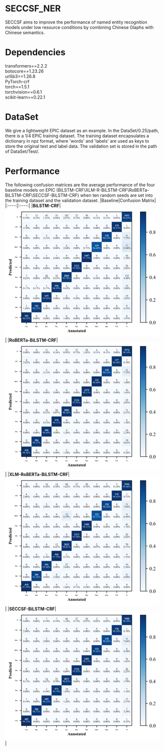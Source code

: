 # SECCSF_NER
SECCSF aims to improve the performance of named entity recognition models under low resource conditions by combining Chinese Glaphs with Chinese semantics.
# Dependencies
transformers==2.2.2  
botocore==1.23.26  
urllib3==1.26.8  
PyTorch-crf  
torch==1.5.1  
torchvision==0.6.1  
scikit-learn==0.22.1  
# DataSet
We give a lightweight EPIC dataset as an example. In the DataSet/0.25/path, there is a 1/4 EPIC training dataset. The training dataset encapsulates a dictionary in npz format, where 'words' and 'labels' are used as keys to store the original text and label data. The validation set is stored in the path of DataSet/Test/.
# Performance
The following confusion matrices are the average performance of the four baseline models on EPIC (BiLSTM-CRF\XLM-R-BiLSTM-CRF\RoBERTa-BiLSTM-CRF\SECCSF-BiLSTM-CRF) when ten random seeds are  set into the training dataset and the validation dataset.
|Baseline|Confusion Matrix|
|:----:|:----:|
|**BiLSTM-CRF**|![BiLSTM-CRF](https://github.com/tinyyhorm/SECCSF_NER/blob/main/DataSet/Results/BiLSTM-CRF.jpg)|
|**RoBERTa-BiLSTM-CRF**|![RoBERTa-BiLSTM-CRF](https://github.com/tinyyhorm/SECCSF_NER/blob/main/DataSet/Results/RoBERTa-BiLSTM-CRF.jpg)|
|**XLM-RoBERTa-BiLSTM-CRF**|![XLM-R-BiLSTM-CRF](https://github.com/tinyyhorm/SECCSF_NER/blob/main/DataSet/Results/XLM-R-BiLSTM-CRF.jpg)|
|**SECCSF-BiLSTM-CRF**|![SECCSF-BiLSTM-CRF](https://github.com/tinyyhorm/SECCSF_NER/blob/main/DataSet/Results/SECCSF-BiLSTM-CRF.jpg)|
